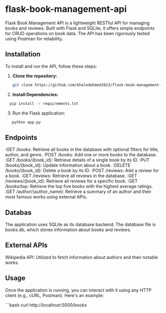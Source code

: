 # flask-book-management-api

Flask Book Management API is a lightweight RESTful API for managing books and reviews. Built with Flask and SQLite, it offers simple endpoints for CRUD operations on book data. The API has been rigorously tested using Postman for reliability.

## Installation

To install and run the API, follow these steps:

1. **Clone the repository:**

   ```bash
   git clone https://github.com/khaledahmed2023/flask-book-management-api.git

2. **Install Dependencies:**

  ```bash
    pip install -r requirements.txt

```
3. Run the Flask application:

  ```bash
     python app.py
```
## Endpoints

:GET /books: Retrieve all books in the database with optional filters for title, author, and genre.
:POST /books: Add one or more books to the database.
:GET /books/{book_id}: Retrieve details of a single book by its ID.
:PUT /books/{book_id}: Update information about a book.
:DELETE /books/{book_id}: Delete a book by its ID.
:POST /reviews: Add a review for a book.
:GET /reviews: Retrieve all reviews in the database.
:GET /reviews/{book_id}: Retrieve all reviews for a specific book.
:GET /books/top: Retrieve the top five books with the highest average ratings.
:GET /author/{author_name}: Retrieve a summary of an author and their most famous works using external APIs.

## Databas
The application uses SQLite as its database backend. The database file is books.db, which stores information about books and reviews.

## External APIs
Wikipedia API: Utilized to fetch information about authors and their notable works.

## Usage
Once the application is running, you can interact with it using any HTTP client (e.g., cURL, Postman). Here's an example:

´´´bash
    curl http://localhost:5000/books





